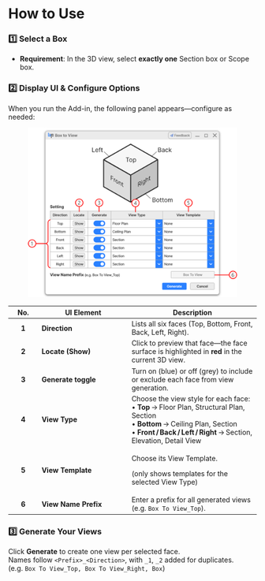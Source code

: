 # How to Use

### 1️⃣ Select a Box

* **Requirement**: In the 3D view, select **exactly one** Section box or Scope box.

### 2️⃣ Display UI & Configure Options

When you run the Add-in, the following panel appears—configure as needed:

<figure><img src="../../.gitbook/assets/Box To View UI (1).png" alt="" width="563"><figcaption></figcaption></figure>

<table><thead><tr><th width="46.6666259765625" align="center">No.</th><th width="168.48486328125">UI Element</th><th>Description</th></tr></thead><tbody><tr><td align="center"><strong>1</strong></td><td><strong>Direction</strong></td><td>Lists all six faces (Top, Bottom, Front, Back, Left, Right).</td></tr><tr><td align="center"><strong>2</strong></td><td><strong>Locate (Show)</strong></td><td>Click to preview that face—the face surface is highlighted in <strong>red</strong> in the current 3D view.</td></tr><tr><td align="center"><strong>3</strong></td><td><strong>Generate toggle</strong></td><td>Turn on (blue) or off (grey) to include or exclude each face from view generation.</td></tr><tr><td align="center"><strong>4</strong></td><td><strong>View Type</strong></td><td>Choose the view style for each face: <br>• <strong>Top</strong> → Floor Plan, Structural Plan, Section<br>• <strong>Bottom</strong> → Ceiling Plan, Section<br>• <strong>Front / Back / Left / Right</strong> → Section, Elevation, Detail View</td></tr><tr><td align="center"><strong>5</strong></td><td><strong>View Template</strong></td><td><p>Choose its View Template.</p><p>(only shows templates for the selected View Type)</p></td></tr><tr><td align="center"><strong>6</strong></td><td><strong>View Name Prefix</strong></td><td>Enter a prefix for all generated views (e.g. <code>Box To View_Top</code>).</td></tr></tbody></table>

### 3️⃣ Generate Your Views

Click **Generate** to create one view per selected face. \
Names follow `<Prefix>_<Direction>`, with `_1`, `_2` added for duplicates.\
(e.g. `Box To View_Top, Box To View_Right, Box`)&#x20;
